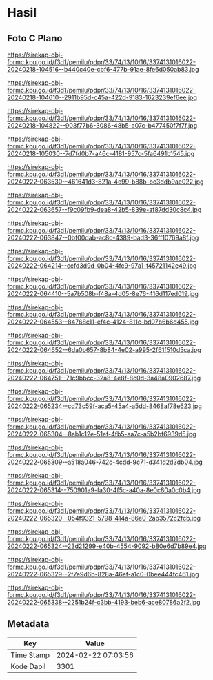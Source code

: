 # Hasil

## Foto C Plano

https://sirekap-obj-formc.kpu.go.id/f3d1/pemilu/pdpr/33/74/13/10/16/3374131016022-20240218-104516--b440c40e-cbf6-477b-91ae-8fe6d050ab83.jpg

https://sirekap-obj-formc.kpu.go.id/f3d1/pemilu/pdpr/33/74/13/10/16/3374131016022-20240218-104610--2911b95d-c45a-422d-9183-1623239ef6ee.jpg

https://sirekap-obj-formc.kpu.go.id/f3d1/pemilu/pdpr/33/74/13/10/16/3374131016022-20240218-104822--903f77b6-3086-48b5-a07c-b477450f7f7f.jpg

https://sirekap-obj-formc.kpu.go.id/f3d1/pemilu/pdpr/33/74/13/10/16/3374131016022-20240218-105030--7d7fd0b7-a46c-4181-957c-5fa6491b1545.jpg

https://sirekap-obj-formc.kpu.go.id/f3d1/pemilu/pdpr/33/74/13/10/16/3374131016022-20240222-063530--461641d3-821a-4e99-b88b-bc3ddb9ae022.jpg

https://sirekap-obj-formc.kpu.go.id/f3d1/pemilu/pdpr/33/74/13/10/16/3374131016022-20240222-063657--f9c09fb9-dea8-42b5-839e-af87dd30c8c4.jpg

https://sirekap-obj-formc.kpu.go.id/f3d1/pemilu/pdpr/33/74/13/10/16/3374131016022-20240222-063847--0bf00dab-ac8c-4389-bad3-36ff10769a8f.jpg

https://sirekap-obj-formc.kpu.go.id/f3d1/pemilu/pdpr/33/74/13/10/16/3374131016022-20240222-064214--ccfd3d9d-0b04-4fc9-97a1-f45721142e49.jpg

https://sirekap-obj-formc.kpu.go.id/f3d1/pemilu/pdpr/33/74/13/10/16/3374131016022-20240222-064410--5a7b508b-f48a-4d05-8e76-416d117ed019.jpg

https://sirekap-obj-formc.kpu.go.id/f3d1/pemilu/pdpr/33/74/13/10/16/3374131016022-20240222-064553--84768c11-ef4c-4124-811c-bd07b6b6d455.jpg

https://sirekap-obj-formc.kpu.go.id/f3d1/pemilu/pdpr/33/74/13/10/16/3374131016022-20240222-064652--6da0b657-8b84-4e02-a995-2f61f510d5ca.jpg

https://sirekap-obj-formc.kpu.go.id/f3d1/pemilu/pdpr/33/74/13/10/16/3374131016022-20240222-064751--71c9bbcc-32a8-4e8f-8c0d-3a48a0902687.jpg

https://sirekap-obj-formc.kpu.go.id/f3d1/pemilu/pdpr/33/74/13/10/16/3374131016022-20240222-065234--cd73c59f-aca5-45a4-a5dd-8468af78e623.jpg

https://sirekap-obj-formc.kpu.go.id/f3d1/pemilu/pdpr/33/74/13/10/16/3374131016022-20240222-065304--8ab1c12e-51ef-4fb5-aa7c-a5b2bf6939d5.jpg

https://sirekap-obj-formc.kpu.go.id/f3d1/pemilu/pdpr/33/74/13/10/16/3374131016022-20240222-065309--a518a046-742c-4cdd-9c71-d341d2d3db04.jpg

https://sirekap-obj-formc.kpu.go.id/f3d1/pemilu/pdpr/33/74/13/10/16/3374131016022-20240222-065314--750901a9-fa30-4f5c-a40a-8e0c80a0c0b4.jpg

https://sirekap-obj-formc.kpu.go.id/f3d1/pemilu/pdpr/33/74/13/10/16/3374131016022-20240222-065320--054f9321-5798-414a-86e0-2ab3572c2fcb.jpg

https://sirekap-obj-formc.kpu.go.id/f3d1/pemilu/pdpr/33/74/13/10/16/3374131016022-20240222-065324--23d21299-e40b-4554-9092-b80e6d7b89e4.jpg

https://sirekap-obj-formc.kpu.go.id/f3d1/pemilu/pdpr/33/74/13/10/16/3374131016022-20240222-065329--2f7e9d6b-828a-46ef-a1c0-0bee444fc461.jpg

https://sirekap-obj-formc.kpu.go.id/f3d1/pemilu/pdpr/33/74/13/10/16/3374131016022-20240222-065338--2251b24f-c3bb-4193-beb6-ace80786a2f2.jpg


## Metadata

| Key        | Value               |
| ---------- | ------------------- |
| Time Stamp | 2024-02-22 07:03:56 |
| Kode Dapil | 3301                |



